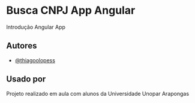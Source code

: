 
# Busca CNPJ App Angular

Introdução Angular App


## Autores

- [@thiagoolopess](https://instagram.com/thiagoolopess)


## Usado por

Projeto realizado em aula com alunos da Universidade Unopar Arapongas

